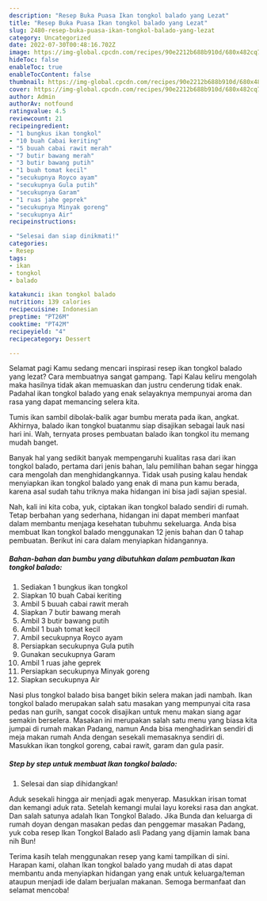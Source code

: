 ```yaml
---
description: "Resep Buka Puasa Ikan tongkol balado yang Lezat"
title: "Resep Buka Puasa Ikan tongkol balado yang Lezat"
slug: 2480-resep-buka-puasa-ikan-tongkol-balado-yang-lezat
category: Uncategorized
date: 2022-07-30T00:48:16.702Z
image: https://img-global.cpcdn.com/recipes/90e2212b688b910d/680x482cq70/ikan-tongkol-balado-foto-resep-utama.jpg
hideToc: false
enableToc: true
enableTocContent: false
thumbnail: https://img-global.cpcdn.com/recipes/90e2212b688b910d/680x482cq70/ikan-tongkol-balado-foto-resep-utama.jpg
cover: https://img-global.cpcdn.com/recipes/90e2212b688b910d/680x482cq70/ikan-tongkol-balado-foto-resep-utama.jpg
author: Admin
authorAv: notfound
ratingvalue: 4.5
reviewcount: 21
recipeingredient:
- "1 bungkus ikan tongkol"
- "10 buah Cabai keriting"
- "5 buuah cabai rawit merah"
- "7 butir bawang merah"
- "3 butir bawang putih"
- "1 buah tomat kecil"
- "secukupnya Royco ayam"
- "secukupnya Gula putih"
- "secukupnya Garam"
- "1 ruas jahe geprek"
- "secukupnya Minyak goreng"
- "secukupnya Air"
recipeinstructions:

- "Selesai dan siap dinikmati!"
categories:
- Resep
tags:
- ikan
- tongkol
- balado

katakunci: ikan tongkol balado 
nutrition: 139 calories
recipecuisine: Indonesian
preptime: "PT26M"
cooktime: "PT42M"
recipeyield: "4"
recipecategory: Dessert

---
```



Selamat pagi Kamu sedang mencari inspirasi resep ikan tongkol balado yang lezat? Cara membuatnya sangat gampang. Tapi Kalau keliru mengolah maka hasilnya tidak akan memuaskan dan justru cenderung tidak enak. Padahal ikan tongkol balado yang enak selayaknya mempunyai aroma dan rasa yang dapat memancing selera kita.


Tumis ikan sambil dibolak-balik agar bumbu merata pada ikan, angkat. Akhirnya, balado ikan tongkol buatanmu siap disajikan sebagai lauk nasi hari ini. Wah, ternyata proses pembuatan balado ikan tongkol itu memang mudah banget.

Banyak hal yang sedikit banyak mempengaruhi kualitas rasa dari ikan tongkol balado, pertama dari jenis bahan, lalu pemilihan bahan segar hingga cara mengolah dan menghidangkannya. Tidak usah pusing kalau hendak menyiapkan ikan tongkol balado yang enak di mana pun kamu berada, karena asal sudah tahu triknya maka hidangan ini bisa jadi sajian spesial.


Nah, kali ini kita coba, yuk, ciptakan ikan tongkol balado sendiri di rumah. Tetap berbahan yang sederhana, hidangan ini dapat memberi manfaat dalam membantu menjaga kesehatan tubuhmu sekeluarga. Anda bisa membuat Ikan tongkol balado menggunakan 12 jenis bahan dan 0 tahap pembuatan. Berikut ini cara dalam menyiapkan hidangannya.

<!--inarticleads1-->

##### Bahan-bahan dan bumbu yang dibutuhkan dalam pembuatan Ikan tongkol balado:

1. Sediakan 1 bungkus ikan tongkol
1. Siapkan 10 buah Cabai keriting
1. Ambil 5 buuah cabai rawit merah
1. Siapkan 7 butir bawang merah
1. Ambil 3 butir bawang putih
1. Ambil 1 buah tomat kecil
1. Ambil secukupnya Royco ayam
1. Persiapkan secukupnya Gula putih
1. Gunakan secukupnya Garam
1. Ambil 1 ruas jahe geprek
1. Persiapkan secukupnya Minyak goreng
1. Siapkan secukupnya Air


Nasi plus tongkol balado bisa banget bikin selera makan jadi nambah. Ikan tongkol balado merupakan salah satu masakan yang mempunyai cita rasa pedas nan gurih, sangat cocok disajikan untuk menu makan siang agar semakin berselera. Masakan ini merupakan salah satu menu yang biasa kita jumpai di rumah makan Padang, namun Anda bisa menghadirkan sendiri di meja makan rumah Anda dengan sesekali memasaknya sendiri di. Masukkan ikan tongkol goreng, cabai rawit, garam dan gula pasir. 

<!--inarticleads2-->

##### Step by step untuk membuat Ikan tongkol balado:


1. Selesai dan siap dihidangkan!

Aduk sesekali hingga air menjadi agak menyerap. Masukkan irisan tomat dan kemangi aduk rata. Setelah kemangi mulai layu koreksi rasa dan angkat. Dan salah satunya adalah Ikan Tongkol Balado. Jika Bunda dan keluarga di rumah doyan dengan masakan pedas dan penggemar masakan Padang, yuk coba resep Ikan Tongkol Balado asli Padang yang dijamin lamak bana nih Bun! 

Terima kasih telah menggunakan resep yang kami tampilkan di sini. Harapan kami, olahan Ikan tongkol balado yang mudah di atas dapat membantu anda menyiapkan hidangan yang enak untuk keluarga/teman ataupun menjadi ide dalam berjualan makanan. Semoga bermanfaat dan selamat mencoba!
